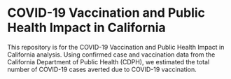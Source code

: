# COVID-19 Vaccination and Public Health Impact in California

This repository is for the COVID-19 Vaccination and Public Health Impact in California analysis. Using confirmed case and vaccination data from the California Department of Public Health (CDPH), we estimated the total number of COVID-19 cases averted due to COVID-19 vaccination. 
